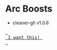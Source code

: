 # Arc Boosts

- cleaner-gh v1.0.6
      
[<kbd> <br> I want this! <br> </kbd>][cleaner-gh]
      
[cleaner-gh]: https://arc.net/boost/1FF7C2DF-3C87-4252-8749-CD2235D920FF 'I want this!'
      

